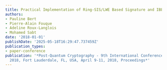 ```yaml
---
title: Practical Implementation of Ring-SIS/LWE Based Signature and IBE
authors:
- Pauline Bert
- Pierre-Alain Fouque
- Adeline Roux-Langlois
- Mohamed Sabt
date: '2018-01-01'
publishDate: '2025-05-18T16:29:47.737459Z'
publication_types:
- paper-conference
publication: '*Post-Quantum Cryptography - 9th International Conference, Pqcrypto
  2018, Fort Lauderdale, FL, USA, April 9-11, 2018, Proceedings*'
---
```

